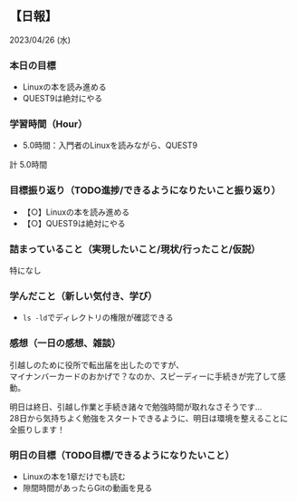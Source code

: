 ## 【日報】
2023/04/26 (水)
<br>

### 本日の目標
- Linuxの本を読み進める
- QUEST9は絶対にやる

### 学習時間（Hour）
- 5.0時間：入門者のLinuxを読みながら、QUEST9

計 5.0時間

### 目標振り返り（TODO進捗/できるようになりたいこと振り返り）
- 【○】Linuxの本を読み進める
- 【○】QUEST9は絶対にやる

### 詰まっていること（実現したいこと/現状/行ったこと/仮説）
特になし

### 学んだこと（新しい気付き、学び）
- `ls -ld`でディレクトリの権限が確認できる

### 感想（一日の感想、雑談）
引越しのために役所で転出届を出したのですが、  
マイナンバーカードのおかげで？なのか、スピーディーに手続きが完了して感動。  

明日は終日、引越し作業と手続き諸々で勉強時間が取れなさそうです…  
28日から気持ちよく勉強をスタートできるように、明日は環境を整えることに全振りします！  

### 明日の目標（TODO目標/できるようになりたいこと）
- Linuxの本を1章だけでも読む
- 隙間時間があったらGitの動画を見る

